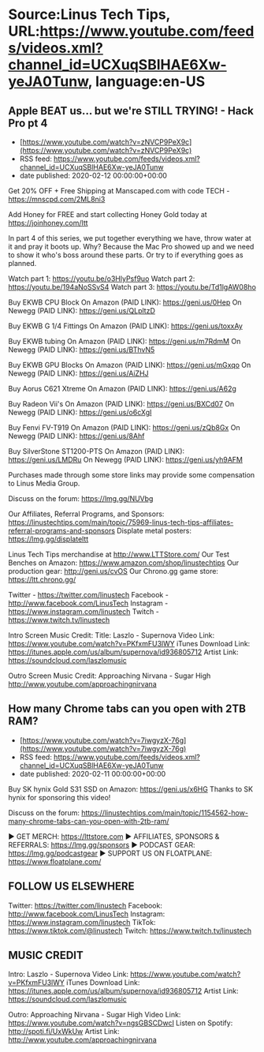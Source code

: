 # Source:Linus Tech Tips, URL:https://www.youtube.com/feeds/videos.xml?channel_id=UCXuqSBlHAE6Xw-yeJA0Tunw, language:en-US

## Apple BEAT us... but we're STILL TRYING! - Hack Pro pt 4
 - [https://www.youtube.com/watch?v=zNVCP9PeX9c](https://www.youtube.com/watch?v=zNVCP9PeX9c)
 - RSS feed: https://www.youtube.com/feeds/videos.xml?channel_id=UCXuqSBlHAE6Xw-yeJA0Tunw
 - date published: 2020-02-12 00:00:00+00:00

Get 20% OFF + Free Shipping at Manscaped.com with code TECH - https://mnscpd.com/2ML8ni3

Add Honey for FREE and start collecting Honey Gold today at https://joinhoney.com/ltt

In part 4 of this series, we put together everything we have, throw water at it and pray it boots up. Why? Because the Mac Pro showed up and we need to show it who's boss around these parts. Or try to if everything goes as planned.

Watch part 1: https://youtu.be/o3HlyPsf9uo
Watch part 2: https://youtu.be/194aNoSSvS4
Watch part 3: https://youtu.be/Td1lgAW08ho

Buy EKWB CPU Block
On Amazon (PAID LINK): https://geni.us/0Hep
On Newegg (PAID LINK): https://geni.us/QLpltzD

Buy EKWB G 1/4 Fittings
On Amazon (PAID LINK): https://geni.us/toxxAy

Buy EKWB tubing
On Amazon (PAID LINK): https://geni.us/m7RdmM
On Newegg (PAID LINK): https://geni.us/BThvN5

Buy EKWB GPU Blocks
On Amazon (PAID LINK): https://geni.us/mGxqo
On Newegg (PAID LINK): https://geni.us/AiZHJ

Buy Aorus C621 Xtreme
On Amazon (PAID LINK): https://geni.us/A62g

Buy Radeon Vii's
On Amazon (PAID LINK): https://geni.us/BXCd07
On Newegg (PAID LINK): https://geni.us/o6cXgI

Buy Fenvi FV-T919
On Amazon (PAID LINK): https://geni.us/zQb8Gx
On Newegg (PAID LINK): https://geni.us/8Ahf

Buy SilverStone ST1200-PTS
On Amazon (PAID LINK): https://geni.us/LMDRu
On Newegg (PAID LINK): https://geni.us/yh9AFM

Purchases made through some store links may provide some compensation to Linus Media Group.

Discuss on the forum: https://lmg.gg/NUVbg

Our Affiliates, Referral Programs, and Sponsors: https://linustechtips.com/main/topic/75969-linus-tech-tips-affiliates-referral-programs-and-sponsors
Displate metal posters: https://lmg.gg/displateltt

Linus Tech Tips merchandise at http://www.LTTStore.com/
Our Test Benches on Amazon: https://www.amazon.com/shop/linustechtips
Our production gear: http://geni.us/cvOS
Our Chrono.gg game store: https://ltt.chrono.gg/

Twitter - https://twitter.com/linustech
Facebook - http://www.facebook.com/LinusTech
Instagram - https://www.instagram.com/linustech
Twitch - https://www.twitch.tv/linustech

Intro Screen Music Credit:
Title: Laszlo - Supernova
Video Link: https://www.youtube.com/watch?v=PKfxmFU3lWY
iTunes Download Link: https://itunes.apple.com/us/album/supernova/id936805712
Artist Link: https://soundcloud.com/laszlomusic

Outro Screen Music Credit: Approaching Nirvana - Sugar High http://www.youtube.com/approachingnirvana

## How many Chrome tabs can you open with 2TB RAM?
 - [https://www.youtube.com/watch?v=7iwgyzX-76g](https://www.youtube.com/watch?v=7iwgyzX-76g)
 - RSS feed: https://www.youtube.com/feeds/videos.xml?channel_id=UCXuqSBlHAE6Xw-yeJA0Tunw
 - date published: 2020-02-11 00:00:00+00:00

Buy SK hynix Gold S31 SSD on Amazon: https://geni.us/x6HG
Thanks to SK hynix for sponsoring this video!

Discuss on the forum: https://linustechtips.com/main/topic/1154562-how-many-chrome-tabs-can-you-open-with-2tb-ram/

► GET MERCH: https://lttstore.com
► AFFILIATES, SPONSORS & REFERRALS: https://lmg.gg/sponsors
► PODCAST GEAR: https://lmg.gg/podcastgear
► SUPPORT US ON FLOATPLANE: https://www.floatplane.com/

FOLLOW US ELSEWHERE
---------------------------------------------------  
Twitter: https://twitter.com/linustech
Facebook: http://www.facebook.com/LinusTech
Instagram: https://www.instagram.com/linustech
TikTok: https://www.tiktok.com/@linustech
Twitch: https://www.twitch.tv/linustech

MUSIC CREDIT
---------------------------------------------------
Intro: Laszlo - Supernova
Video Link: https://www.youtube.com/watch?v=PKfxmFU3lWY
iTunes Download Link: https://itunes.apple.com/us/album/supernova/id936805712
Artist Link: https://soundcloud.com/laszlomusic

Outro: Approaching Nirvana - Sugar High
Video Link: https://www.youtube.com/watch?v=ngsGBSCDwcI
Listen on Spotify: http://spoti.fi/UxWkUw
Artist Link: http://www.youtube.com/approachingnirvana

